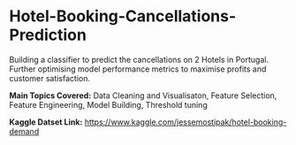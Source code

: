 # Hotel-Booking-Cancellations-Prediction
Building a classifier to predict the cancellations on 2 Hotels in Portugal. Further optimising model performance metrics to maximise profits and customer satisfaction.


**Main Topics Covered:** Data Cleaning and Visualisaton, Feature Selection, Feature Engineering, Model Building, Threshold tuning 

**Kaggle Datset Link:** https://www.kaggle.com/jessemostipak/hotel-booking-demand
